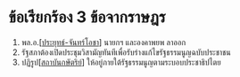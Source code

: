 # ข้อเรียกร้อง 3 ข้อจากราษฎร

1. พล.อ.[[ประยุทธ์-จันทร์โอชา]] นายกฯ และองคาพยพ ลาออก
2. รัฐสภาต้องเปิดประชุมวิสามัญทันทีเพื่อรับร่างแก้ไขรัฐธรรมนูญฉบับประชาชน
3. ปฏิรูป[[สถาบันกษัตริย์]] ให้อยู่ภายใต้รัฐธรรมนูญตามระบอบประชาธิปไตย

[//begin]: # "Autogenerated link references for markdown compatibility"
[ประยุทธ์-จันทร์โอชา]: ประยุทธ์-จันทร์โอชา "ประยุทธ์ จันทร์โอชา"
[สถาบันกษัตริย์]: สถาบันกษัตริย์ "สถาบันกษัตริย์"
[//end]: # "Autogenerated link references"